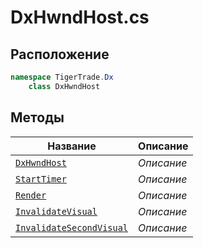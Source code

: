 
# DxHwndHost.cs
## Расположение
```csharp
namespace TigerTrade.Dx  
    class DxHwndHost
```

## Методы
| Название | Описание |
| --- | --- |
| [`DxHwndHost`](./metody/DxHwndHost.md) | *Описание* |
| [`StartTimer`](./metody/StartTimer.md) | *Описание* |
| [`Render`](./metody/Render.md) | *Описание* |
| [`InvalidateVisual`](./metody/InvalidateVisual.md) | *Описание* |
| [`InvalidateSecondVisual`](./metody/InvalidateSecondVisual.md) | *Описание* |
